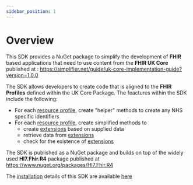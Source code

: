 ```yaml
---
sidebar_position: 1
---
```


# Overview

This SDK provides a NuGet package to simplify the development of **FHIR** based applications that need to use content from the **FHIR UK Core** published at : https://simplifier.net/guide/uk-core-implementation-guide?version=1.0.0

The SDK allows developers to create code that is aligned to the **FHIR Profiles** defined within the UK Core Package.
The feactures within the SDK include the following:

-   For each [resource profile](./resources/included-resources), create "helper" methods to create any NHS specific identifiers
-   For each [resource profile](./resources/included-resources), create simplified methods to
    -   create [extensions](./extensions/overview) based on supplied data
    -   retrieve data from [extensions](./extensions/overview)
    -   check for the existence of [extensions](./extensions/overview)
  
The SDK is published as a NuGet package and builds on top of the widely used **Hl7.Fhir.R4** package published at https://www.nuget.org/packages/Hl7.Fhir.R4

The [installation](./installation) details of this SDK are available [here](./installation)


